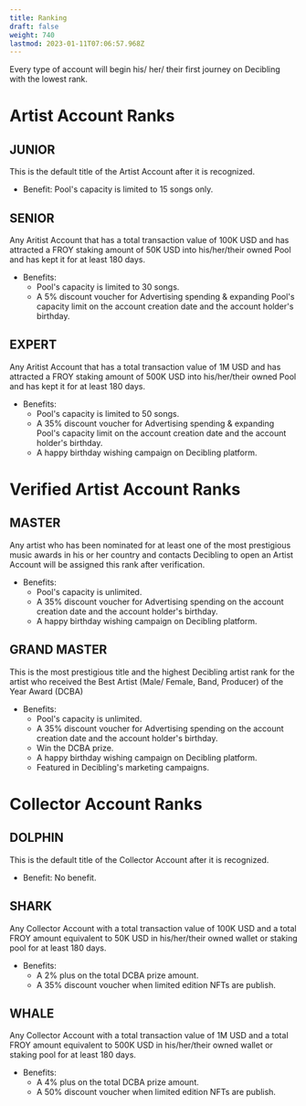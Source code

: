 ```yaml
---
title: Ranking
draft: false
weight: 740
lastmod: 2023-01-11T07:06:57.968Z
---
```

Every type of account will begin his/ her/ their first journey on Decibling with the lowest rank.

# Artist Account Ranks

## JUNIOR
This is the default title of the Artist Account after it is recognized.
- Benefit: 	Pool's capacity is limited to 15 songs only.

## SENIOR
Any Aritist Account that has a total transaction value of 100K USD and has attracted a FROY staking amount of 50K USD into his/her/their owned Pool and has kept it for at least 180 days.
- Benefits:
    - Pool's capacity is limited to 30 songs.
    - A 5% discount voucher for Advertising spending & expanding Pool's capacity limit on the account creation date and the account holder's birthday.

## EXPERT
Any Aritist Account that has a total transaction value of 1M USD and has attracted a FROY staking amount of 500K USD into his/her/their owned Pool and has kept it for at least 180 days.
- Benefits:
    - Pool's capacity is limited to 50 songs.
    - A 35% discount voucher for Advertising spending & expanding Pool's capacity limit on the account creation date and the account holder's birthday.
    - A happy birthday wishing campaign on Decibling platform.

# Verified Artist Account Ranks
## MASTER
Any artist who has been nominated for at least one of the most prestigious music awards in his or her country and contacts Decibling to open an Artist Account will be assigned this rank after verification.
- Benefits:
    - Pool's capacity is unlimited.
    - A 35% discount voucher for Advertising spending on the account creation date and the account holder's birthday.
    - A happy birthday wishing campaign on Decibling platform.

## GRAND MASTER
This is the most prestigious title and the highest Decibling artist rank for the artist who received the Best Artist (Male/ Female, Band, Producer) of the Year Award (DCBA)
- Benefits:
    - Pool's capacity is unlimited.
    - A 35% discount voucher for Advertising spending on the account creation date and the account holder's birthday.
    - Win the DCBA prize.
    - A happy birthday wishing campaign on Decibling platform.
    - Featured in Decibling's marketing campaigns.

# Collector Account Ranks
## DOLPHIN
This is the default title of the Collector Account after it is recognized.
- Benefit:	No benefit.
## SHARK
Any Collector Account with a total transaction value of 100K USD and a total FROY amount equivalent to 50K USD in his/her/their owned wallet or staking pool for at least 180 days.
- Benefits:
    - A 2% plus on the total DCBA prize amount.
    - A 35% discount voucher when limited edition NFTs are publish.

## WHALE
Any Collector Account with a total transaction value of 1M USD and a total FROY amount equivalent to 500K USD in his/her/their owned wallet or staking pool for at least 180 days.
- Benefits:
    - A 4% plus on the total DCBA prize amount.
	- A 50% discount voucher when limited edition NFTs are publish.


